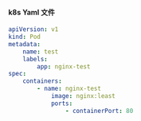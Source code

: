 #### k8s Yaml 文件

```yaml
apiVersion: v1
kind: Pod
metadata:
	name: test
	labels:
		app: nginx-test
spec:
	containers:
		- name: nginx-test
			image: nginx:least
			ports:
				- containerPort: 80
```

